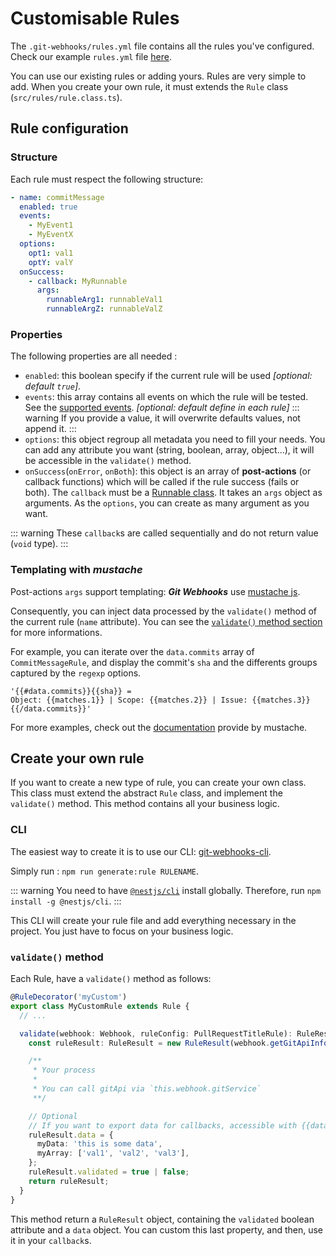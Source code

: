 # Customisable Rules

The `.git-webhooks/rules.yml` file contains all the rules you've configured.
Check our example `rules.yml` file [here](./rulesExample.md).

You can use our existing rules or adding yours. Rules are very simple to add.
When you create your own rule, it must extends the `Rule` class (`src/rules/rule.class.ts`).

## Rule configuration

### Structure

Each rule must respect the following structure:

```yaml
- name: commitMessage
  enabled: true
  events:
    - MyEvent1
    - MyEventX
  options:
    opt1: val1
    optY: valY
  onSuccess:
    - callback: MyRunnable
      args:
        runnableArg1: runnableVal1
        runnableArgZ: runnableValZ
```

### Properties

The following properties are all needed :

- `enabled`: this boolean specify if the current rule will be used _[optional: default `true`]_.
- `events`: this array contains all events on which the rule will be tested. See the [supported events](../others/events.md). _[optional: default define in each rule]_
  ::: warning
  If you provide a value, it will overwrite defaults values, not append it.
  :::
- `options`: this object regroup all metadata you need to fill your needs. You can add any attribute you want (string, boolean, array, object...), it will be accessible in the `validate()` method.
- `onSuccess`(`onError`, `onBoth`): this object is an array of **post-actions** (or callback functions) which will be called if the rule success (fails or both). The `callback` must be a [Runnable class](../post-actions/). It takes an `args` object as arguments. As the `options`, you can create as many argument as you want.

::: warning
These `callback`s are called sequentially and do not return value (`void` type).
:::

### Templating with _mustache_

Post-actions `args` support templating: **_Git Webhooks_** use [mustache js](https://github.com/janl/mustache.js).

Consequently, you can inject data processed by the `validate()` method of the current rule (`name` attribute). You can see the [`validate()` method section](#validate-method) for more informations.

For example, you can iterate over the `data.commits` array of `CommitMessageRule`, and display the commit's `sha` and the differents groups captured by the `regexp` options.

```
'{{#data.commits}}{{sha}} =
Object: {{matches.1}} | Scope: {{matches.2}} | Issue: {{matches.3}}
{{/data.commits}}'
```

For more examples, check out the [documentation](https://github.com/janl/mustache.js#templates) provide by mustache.

## Create your own rule

If you want to create a new type of rule, you can create your own class. This class must extend the abstract `Rule` class, and implement the `validate()` method. This method contains all your business logic.

### CLI

The easiest way to create it is to use our CLI: [git-webhooks-cli](https://github.com/DX-DeveloperExperience/git-webhooks-cli).

Simply run : `npm run generate:rule RULENAME`.

::: warning
You need to have [`@nestjs/cli`](https://github.com/nestjs/nest-cli) install globally. Therefore, run `npm install -g @nestjs/cli`.
:::

This CLI will create your rule file and add everything necessary in the project. You just have to focus on your business logic.

### `validate()` method

Each Rule, have a `validate()` method as follows:

```typescript
@RuleDecorator('myCustom')
export class MyCustomRule extends Rule {
  // ...

  validate(webhook: Webhook, ruleConfig: PullRequestTitleRule): RuleResult {
    const ruleResult: RuleResult = new RuleResult(webhook.getGitApiInfos());

    /**
     * Your process
     *
     * You can call gitApi via `this.webhook.gitService`
     **/

    // Optional
    // If you want to export data for callbacks, accessible with {{data}}
    ruleResult.data = {
      myData: 'this is some data',
      myArray: ['val1', 'val2', 'val3'],
    };
    ruleResult.validated = true | false;
    return ruleResult;
  }
}
```

This method return a `RuleResult` object, containing the `validated` boolean attribute and a `data` object. You can custom this last property, and then, use it in your `callback`s.
